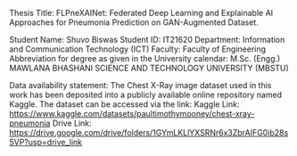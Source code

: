 Thesis Title: FLPneXAINet: Federated Deep Learning and Explainable AI Approaches for Pneumonia Prediction on GAN-Augmented Dataset.

Student Name: Shuvo Biswas
Student ID: IT21620
Department: Information and Communication Technology (ICT)
Faculty: Faculty of Engineering
Abbreviation for degree as given in the University calendar: M.Sc. (Engg.)
MAWLANA BHASHANI SCIENCE AND TECHNOLOGY UNIVERSITY (MBSTU)

Data availability statement: 
The Chest X-Ray image dataset used in this work has been deposited into a publicly available online repository named Kaggle. The dataset can be accessed via the link: 
Kaggle Link: https://www.kaggle.com/datasets/paultimothymooney/chest-xray-pneumonia
Drive Link: https://drive.google.com/drive/folders/1GYmLKLlYXSRNr6x3ZbrAIFG0ib28s5VP?usp=drive_link

